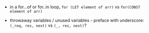 - in a for...of or for..in loop, `for (LET element of arr)` vs `for(CONST element of arr)`

- throwaway variables / unused variables - preface with underscore: `(_req, res, next)` vs `(_, res, next)`?